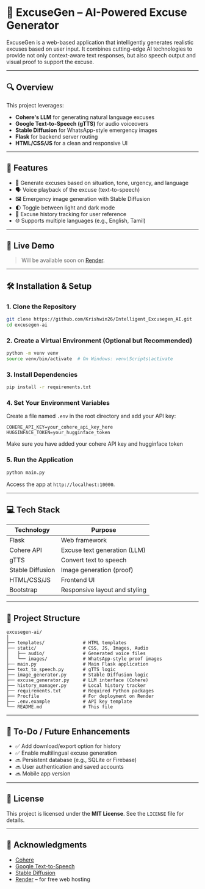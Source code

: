# 🤖 ExcuseGen – AI-Powered Excuse Generator

ExcuseGen is a web-based application that intelligently generates realistic excuses based on user input. It combines cutting-edge AI technologies to provide not only context-aware text responses, but also speech output and visual proof to support the excuse.

---

## 🔍 Overview

This project leverages:

- **Cohere's LLM** for generating natural language excuses
- **Google Text-to-Speech (gTTS)** for audio voiceovers
- **Stable Diffusion** for WhatsApp-style emergency images
- **Flask** for backend server routing
- **HTML/CSS/JS** for a clean and responsive UI

---

## 🌟 Features

- 🎯 Generate excuses based on situation, tone, urgency, and language
- 🗣️ Voice playback of the excuse (text-to-speech)
- 🖼️ Emergency image generation with Stable Diffusion
- 🌓 Toggle between light and dark mode
- 🧾 Excuse history tracking for user reference
- 🌐 Supports multiple languages (e.g., English, Tamil)

---

## 🚀 Live Demo

> Will be available soon on [Render](https://render.com).

---

## 🛠️ Installation & Setup

### 1. Clone the Repository

```bash
git clone https://github.com/Krishwin26/Intelligent_Excusegen_AI.git
cd excusegen-ai
```

### 2. Create a Virtual Environment (Optional but Recommended)

```bash
python -m venv venv
source venv/bin/activate  # On Windows: venv\Scripts\activate
```

### 3. Install Dependencies

```bash
pip install -r requirements.txt
```

### 4. Set Your Environment Variables

Create a file named `.env` in the root directory and add your API key:

```env
COHERE_API_KEY=your_cohere_api_key_here
HUGGINFACE_TOKEN=your_hugginface_token
```
Make sure you have added your cohere API key and hugginface token 

### 5. Run the Application

```bash
python main.py
```

Access the app at `http://localhost:10000`.

---

## 💻 Tech Stack

| Technology     | Purpose                         |
|----------------|----------------------------------|
| Flask          | Web framework                    |
| Cohere API     | Excuse text generation (LLM)     |
| gTTS           | Convert text to speech           |
| Stable Diffusion | Image generation (proof)       |
| HTML/CSS/JS    | Frontend UI                      |
| Bootstrap      | Responsive layout and styling    |

---

## 📁 Project Structure

```
excusegen-ai/
│
├── templates/              # HTML templates
├── static/                 # CSS, JS, Images, Audio
│   ├── audio/              # Generated voice files
│   └── images/             # WhatsApp-style proof images
├── main.py                 # Main Flask application
├── text_to_speech.py       # gTTS logic
├── image_generator.py      # Stable Diffusion logic
├── excuse_generator.py     # LLM interface (Cohere)
├── history_manager.py      # Local history tracker
├── requirements.txt        # Required Python packages
├── Procfile                # For deployment on Render
├── .env.example            # API key template
└── README.md               # This file
```

---

## 📌 To-Do / Future Enhancements

- ✅ Add download/export option for history
- ✅ Enable multilingual excuse generation
- 🔜 Persistent database (e.g., SQLite or Firebase)
- 🔜 User authentication and saved accounts
- 🔜 Mobile app version

---

## 📝 License

This project is licensed under the **MIT License**. See the `LICENSE` file for details.

---

## 🙌 Acknowledgments

- [Cohere](https://cohere.com)
- [Google Text-to-Speech](https://pypi.org/project/gTTS/)
- [Stable Diffusion](https://stability.ai/)
- [Render](https://render.com) – for free web hosting
